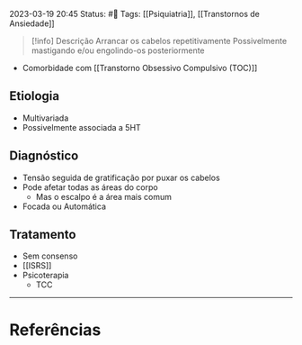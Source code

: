 2023-03-19 20:45
Status: #🌱 
Tags: [[Psiquiatria]], [[Transtornos de Ansiedade]]
<br/>
>[!info] Descrição
>Arrancar os cabelos repetitivamente
>Possivelmente mastigando e/ou engolindo-os posteriormente
- Comorbidade com [[Transtorno Obsessivo Compulsivo (TOC)]]
## Etiologia
- Multivariada
- Possivelmente associada a 5HT
## Diagnóstico
- Tensão seguida de gratificação por puxar os cabelos
- Pode afetar todas as áreas do corpo
	- Mas o escalpo é a área mais comum
- Focada ou Automática
## Tratamento
- Sem consenso
- [[ISRS]]
- Psicoterapia
	- TCC
____
# Referências

